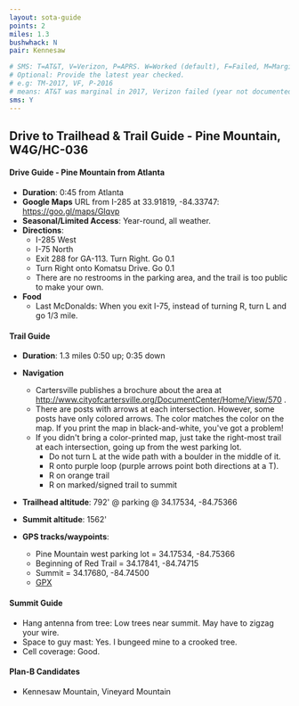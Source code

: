 ```yaml
---
layout: sota-guide
points: 2
miles: 1.3
bushwhack: N
pair: Kennesaw

# SMS: T=AT&T, V=Verizon, P=APRS. W=Worked (default), F=Failed, M=Marginal (some failed).
# Optional: Provide the latest year checked.
# e.g: TM-2017, VF, P-2016
# means: AT&T was marginal in 2017, Verizon failed (year not documented), APRS worked in 2016.
sms: Y
---
```

Drive to Trailhead & Trail Guide - Pine Mountain, W4G/HC-036
--------------------------------------------------------
#### Drive Guide - Pine Mountain from Atlanta

* **Duration**: 0:45 from Atlanta
* **Google Maps** URL from I-285 at 33.91819, -84.33747: https://goo.gl/maps/GIqvp
* **Seasonal/Limited Access**: Year-round, all weather.
* **Directions**:
    * I-285 West
    * I-75 North
    * Exit 288 for GA-113.  Turn Right.  Go 0.1
    * Turn Right onto Komatsu Drive.  Go 0.1
    * There are no restrooms in the parking area, and the trail is too public to make your own.
* **Food**
    * Last McDonalds: When you exit I-75, instead of turning R, turn L and go 1/3 mile.

#### Trail Guide

* **Duration**: 1.3 miles 0:50 up; 0:35 down
* **Navigation**
    * Cartersville publishes a brochure about the area at http://www.cityofcartersville.org/DocumentCenter/Home/View/570 .
    * There are posts with arrows at each intersection. However, some posts have only colored arrows. The color matches the color on the map. If you print the map in black-and-white, you've got a problem!
    * If you didn't bring a color-printed map, just take the right-most trail at each intersection, going up from the west parking lot.
        * Do not turn L at the wide path with a boulder in the middle of it.
        * R onto purple loop (purple arrows point both directions at a T).
        * R on orange trail
        * R on marked/signed trail to summit

* **Trailhead altitude**: 792' @ parking @ 34.17534, -84.75366
* **Summit altitude**: 1562'
* **GPS tracks/waypoints**:
    * Pine Mountain west parking lot = 34.17534, -84.75366
    * Beginning of Red Trail = 34.17841, -84.74715
    * Summit = 34.17680, -84.74500
    * [GPX](http://k4kpk.com/sites/k4kpk.com/files/Pine%20Mountain.GPX)

#### Summit Guide

* Hang antenna from tree: Low trees near summit.  May have to zigzag your wire.
* Space to guy mast: Yes.  I bungeed mine to a crooked tree.
* Cell coverage: Good.

#### Plan-B Candidates

* Kennesaw Mountain, Vineyard Mountain

